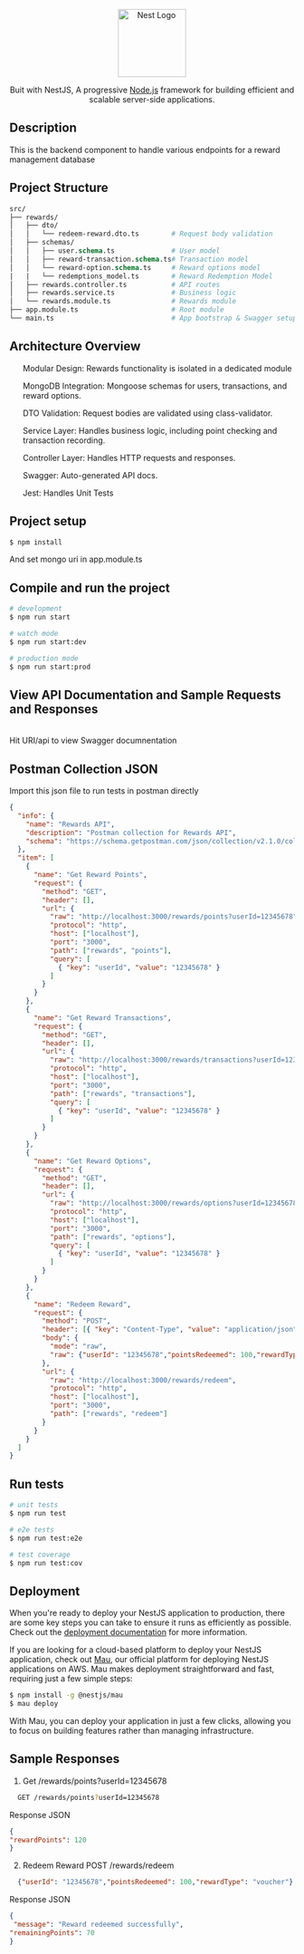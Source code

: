 <p align="center">
  <a href="http://nestjs.com/" target="blank"><img src="https://nestjs.com/img/logo-small.svg" width="120" alt="Nest Logo" /></a>
</p>

[circleci-image]: https://img.shields.io/circleci/build/github/nestjs/nest/master?token=abc123def456
[circleci-url]: https://circleci.com/gh/nestjs/nest

  <p align="center"> Buit with NestJS, A progressive <a href="http://nodejs.org" target="_blank">Node.js</a> framework for building efficient and scalable server-side applications.</p>
  
  <!--[![Backers on Open Collective](https://opencollective.com/nest/backers/badge.svg)](https://opencollective.com/nest#backer)
  [![Sponsors on Open Collective](https://opencollective.com/nest/sponsors/badge.svg)](https://opencollective.com/nest#sponsor)-->

## Description

This is the backend component to handle various endpoints for a reward management database

## Project Structure
```graphql 
src/
├── rewards/
│   ├── dto/
│   │   └── redeem-reward.dto.ts        # Request body validation
│   ├── schemas/
│   │   ├── user.schema.ts              # User model
│   │   ├── reward-transaction.schema.ts# Transaction model
│   │   └── reward-option.schema.ts     # Reward options model
|   |   └── redemptions_model.ts        # Reward Redemption Model
│   ├── rewards.controller.ts           # API routes
│   ├── rewards.service.ts              # Business logic
│   └── rewards.module.ts               # Rewards module
├── app.module.ts                       # Root module
└── main.ts                             # App bootstrap & Swagger setup

```
## Architecture Overview 
<ul>Modular Design: Rewards functionality is isolated in a dedicated module</ul>
<ul>MongoDB Integration: Mongoose schemas for users, transactions, and reward options.</ul>
<ul>DTO Validation: Request bodies are validated using class-validator.</ul>
<ul>Service Layer: Handles business logic, including point checking and transaction recording.</ul>
<ul>Controller Layer: Handles HTTP requests and responses.</ul>
<ul>Swagger: Auto-generated API docs.</ul>
<ul>Jest: Handles Unit Tests</ul>

## Project setup

```bash
$ npm install
```
And set mongo uri in app.module.ts

## Compile and run the project

```bash
# development
$ npm run start

# watch mode
$ npm run start:dev

# production mode
$ npm run start:prod
```
## View API Documentation and Sample Requests and Responses
<br> Hit URI/api  to view Swagger documnentation <br>

## Postman Collection JSON
Import this json file to run tests in postman directly 
```json
{
  "info": {
    "name": "Rewards API",
    "description": "Postman collection for Rewards API",
    "schema": "https://schema.getpostman.com/json/collection/v2.1.0/collection.json"
  },
  "item": [
    {
      "name": "Get Reward Points",
      "request": {
        "method": "GET",
        "header": [],
        "url": {
          "raw": "http://localhost:3000/rewards/points?userId=12345678",
          "protocol": "http",
          "host": ["localhost"],
          "port": "3000",
          "path": ["rewards", "points"],
          "query": [
            { "key": "userId", "value": "12345678" }
          ]
        }
      }
    },
    {
      "name": "Get Reward Transactions",
      "request": {
        "method": "GET",
        "header": [],
        "url": {
          "raw": "http://localhost:3000/rewards/transactions?userId=12345678",
          "protocol": "http",
          "host": ["localhost"],
          "port": "3000",
          "path": ["rewards", "transactions"],
          "query": [
            { "key": "userId", "value": "12345678" }
          ]
        }
      }
    },
    {
      "name": "Get Reward Options",
      "request": {
        "method": "GET",
        "header": [],
        "url": {
          "raw": "http://localhost:3000/rewards/options?userId=12345678",
          "protocol": "http",
          "host": ["localhost"],
          "port": "3000",
          "path": ["rewards", "options"],
          "query": [
            { "key": "userId", "value": "12345678" }
          ]
        }
      }
    },
    {
      "name": "Redeem Reward",
      "request": {
        "method": "POST",
        "header": [{ "key": "Content-Type", "value": "application/json" }],
        "body": {
          "mode": "raw",
          "raw": {"userId": "12345678","pointsRedeemed": 100,"rewardType": "voucher"}
        },
        "url": {
          "raw": "http://localhost:3000/rewards/redeem",
          "protocol": "http",
          "host": ["localhost"],
          "port": "3000",
          "path": ["rewards", "redeem"]
        }
      }
    }
  ]
}

```
## Run tests

```bash
# unit tests
$ npm run test

# e2e tests
$ npm run test:e2e

# test coverage
$ npm run test:cov
```

## Deployment

When you're ready to deploy your NestJS application to production, there are some key steps you can take to ensure it runs as efficiently as possible. Check out the [deployment documentation](https://docs.nestjs.com/deployment) for more information.

If you are looking for a cloud-based platform to deploy your NestJS application, check out [Mau](https://mau.nestjs.com), our official platform for deploying NestJS applications on AWS. Mau makes deployment straightforward and fast, requiring just a few simple steps:

```bash
$ npm install -g @nestjs/mau
$ mau deploy
```

With Mau, you can deploy your application in just a few clicks, allowing you to focus on building features rather than managing infrastructure.

## Sample Responses
 1. Get /rewards/points?userId=12345678

  ```bash
    GET /rewards/points?userId=12345678

  ```
  Response JSON
  ```json
  {
  "rewardPoints": 120
}
```
 2. Redeem Reward
  POST /rewards/redeem

  ```json
    {"userId": "12345678","pointsRedeemed": 100,"rewardType": "voucher"}

  ```
  Response JSON
  ```json
  {
   "message": "Reward redeemed successfully",
  "remainingPoints": 70
}
```

